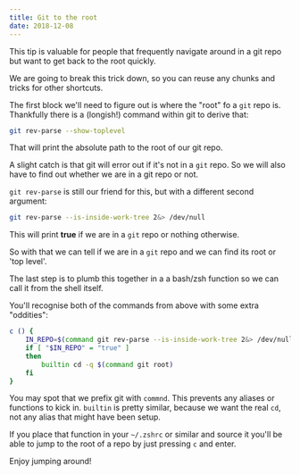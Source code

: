 ```yaml
---
title: Git to the root
date: 2018-12-08
---
```


This tip is valuable for people that frequently navigate around in a git repo but want to get back to the root quickly.

We are going to break this trick down, so you can reuse any chunks and tricks for other shortcuts.

The first block we'll need to figure out is where the "root" fo a `git` repo is. Thankfully there is a (longish!) command within git to derive that:

```bash
git rev-parse --show-toplevel
```

That will print the absolute path to the root of our git repo.

A slight catch is that git will error out if it's not in a `git` repo. 
So we will also have to find out whether we are in a git repo or not.

`git rev-parse` is still our friend for this, but with a different second argument:

```bash
git rev-parse --is-inside-work-tree 2&> /dev/null
```
This will print **true** if we are in a `git` repo or nothing otherwise.

So with that we can tell if we are in a `git` repo and we can find its root or 'top level'.

The last step is to plumb this together in a a bash/zsh function so we can call it from the shell itself.

You'll recognise both of the commands from above with some extra "oddities":

```bash
c () {
	IN_REPO=$(command git rev-parse --is-inside-work-tree 2&> /dev/null)
	if [ "$IN_REPO" = "true" ]
	then
		builtin cd -q $(command git root)
	fi
}
```
You may spot that we prefix git with `commnd`. This prevents any aliases or functions to kick in. `builtin` is pretty similar, because we want the real `cd`, not any alias that might have been setup.

If you place that function in your `~/.zshrc` or similar and source it you'll be able to jump to the root of a repo by just pressing `c` and enter.

Enjoy jumping around!
